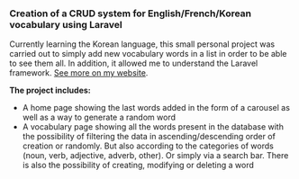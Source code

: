 ### Creation of a CRUD system for English/French/Korean vocabulary using Laravel

Currently learning the Korean language, this small personal project was carried out to simply add new vocabulary words in a list in order to be able to see them all. In addition, it allowed me to understand the Laravel framework. [See more on my website](https://antoninwinterstein.com/vocabularylist).

<b>The project includes:</b>

- A home page showing the last words added in the form of a carousel as well as a way to generate a random word
- A vocabulary page showing all the words present in the database with the possibility of filtering the data in ascending/descending order of creation or randomly. But also according to the categories of words (noun, verb, adjective, adverb, other). Or simply via a search bar. There is also the possibility of creating, modifying or deleting a word
